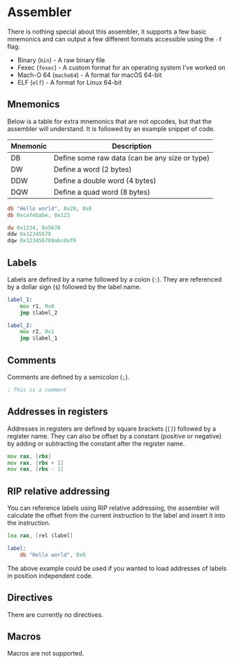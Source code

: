 # Assembler

There is nothing special about this assembler, it supports a few basic mnemonics and can output a few different formats accessible using the `-f` flag.
 * Binary (`bin`) - A raw binary file
 * Fexec (`fexec`) - A custom format for an operating system I've worked on
 * Mach-O 64 (`macho64`) - A format for macOS 64-bit
 * ELF (`elf`) - A format for Linux 64-bit

## Mnemonics

Below is a table for extra mnemonics that are not opcodes, but that the assembler will understand. It is followed by an example snippet of code.

| Mnemonic | Description |
|----------|-------------|
| DB       | Define some raw data (can be any size or type) |
| DW       | Define a word (2 bytes) |
| DDW       | Define a double word (4 bytes) |
| DQW       | Define a quad word (8 bytes) |

```asm
db "Hello world", 0x20, 0x0
db 0xcafebabe, 0x123

dw 0x1234, 0x5678
ddw 0x12345678
dqw 0x123456789abcdef0
```

## Labels

Labels are defined by a name followed by a colon (`:`). They are referenced by a dollar sign (`$`) followed by the label name.
```asm
label_1:
    mov r1, 0x0
    jmp $label_2

label_2:
    mov r2, 0x1
    jmp $label_1
```

## Comments

Comments are defined by a semicolon (`;`).
```asm
; This is a comment
```

## Addresses in registers

Addresses in registers are defined by square brackets (`[]`) followed by a register name. They can also be offset by a constant (positive or negative) by adding or subtracting the constant after the register name.

```asm
mov rax, [rbx]
mov rax, [rbx + 1]
mov rax, [rbx - 1]
```

## RIP relative addressing

You can reference labels using RIP relative addressing, the assembler will calculate the offset from the current instruction to the label and insert it into the instruction.

```asm
lea rax, [rel $label]

label:
    db "Hello world", 0x0
```

The above example could be used if you wanted to load addresses of labels in position independent code.

## Directives

There are currently no directives.

## Macros

Macros are not supported.
